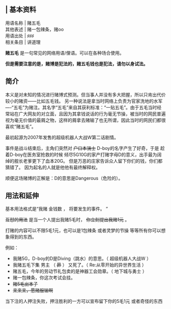 |  **基本资料**  
---  
用语名称  |  赌五毛   
其他表述  |  赌一包辣条，赌oo   
用语出处  |  ♯♯♯   
相关条目  |  讲道理   
  
**赌五毛** 是一句常见的网络用语/俚语。可以在各种场合使用。

**但是需要注意的是，赌博是犯法的，赌五毛钱也是犯法，请勿以身试法。**

##  简介

本义是对未知的情况进行赌博式预测。但当事人并没有多大把握，所以只肯出代价较小的赌资——比如五毛钱。
另一种说法是拿当时网络上负责为官家洗地的水军—-“五毛”为赌注。其名字“五毛”来自其获利标准：“一贴五毛”。由于五毛当时经常站在广大网友的对立面，且因为其拿钱说话的行为毫无节操，被当时的网民普遍视为毫无价值的最屑之物，这样的屑拿去赌输了也无所谓，因此当时的网民们都很喜欢“赌五毛”。

最初起源为2007年发售的超级机器人大战W第二话剧情。

事件是战斗结束后，主角们突然对 ~~户口本骑士~~ D-boy的名字产生了好奇，于是  趁着D-boy在医务室抢救的时候
倾尽5G10G的家产打赌字母D的意义，出手最为阔绰的舰长老爹更下了血本20G。  但是万恶的庄家告诉众人留下你们的钱，你们都猜错了。
因为起名的人就是他他有最终解释权。

顺便这场赌博的正解是：D的意思是Dangerous（危险的）。

##  用法和延伸

基本用法格式是“我赌  金钱数  ，  将要发生的事件。  ”

~~互怼的用法~~ 是当一个人提出我赌5毛时， ~~你立刻提出我赌1元~~ 。

打赌的内容可以不限5毛1元，也可以是1包辣条  或者灵梦的节操  等等所有你可以想象得到的东西。

例如：

  * 我赌5G，D-boy的D是Diving（跳水）的意思。（  超级机器人大战W  ） 
  * 我赌五毛下集  男主  （  ~~昴~~ ）  又死了。（  Re:从零开始的异世界生活  ） 
  * 赌五毛，今年的劳动节礼包卖的是神器工会勋章。（  地下城与勇士  ） 
  * 赌一包辣条，你这次考试会挂。 
  * ~~赌5毛出本子~~
  * ~~来来来，愿赌服输啊~~

当下注的人押注失败，押注胜利的一方可以宣布留下你的5毛1元  或者奇怪的东西